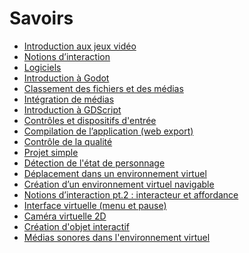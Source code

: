 # Savoirs

<!-- start-replace-subnav depth=1  -->
* [Introduction aux jeux vidéo](/02-savoirs/01-intro-jeux-video/)
* [Notions d’interaction](/02-savoirs/02-notions-interactions/)
* [Logiciels](/02-savoirs/03-logiciels/)
* [Introduction à Godot](/02-savoirs/04-intro-godot/)
* [Classement des fichiers et des médias](/02-savoirs/05-classement-fichiers/)
* [Intégration de médias](/02-savoirs/06-integration-medias/)
* [Introduction à GDScript](/02-savoirs/07-gdscript/)
* [Contrôles et dispositifs d'entrée](/02-savoirs/08-controles/)
* [Compilation de l’application (web export)](/02-savoirs/10-export-web/)
* [Contrôle de la qualité](/02-savoirs/11-controle-qualite/)
* [Projet simple](/02-savoirs/20-projet-simple/)
* [Détection de l'état de personnage](/02-savoirs/50-detection-etat/)
* [Déplacement dans un environnement virtuel](/02-savoirs/51-deplacement-personnage/)
* [Création d’un environnement virtuel navigable](/02-savoirs/52-environnement-virtuel/)
* [Notions d’interaction pt.2 : interacteur et affordance ](/02-savoirs/53-interactivite-suite/)
* [Interface virtuelle (menu et pause)](/02-savoirs/61-menu-et-pause/)
* [Caméra virtuelle 2D](/02-savoirs/62-camera-virtuelle-2D/)
* [Création d'objet interactif](/02-savoirs/63-objet-interactif/)
* [Médias sonores dans l'environnement virtuel](/02-savoirs/64-localisation-sonore/)
<!-- end-replace-subnav -->

